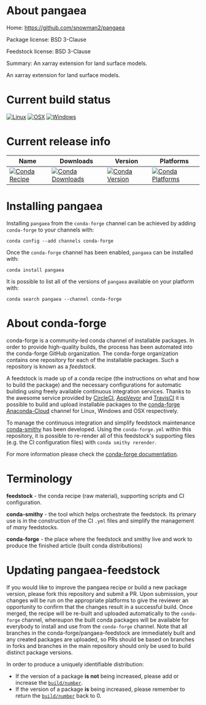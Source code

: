 About pangaea
=============

Home: https://github.com/snowman2/pangaea

Package license: BSD 3-Clause

Feedstock license: BSD 3-Clause

Summary: An xarray extension for land surface models.

An xarray extension for land surface models.


Current build status
====================

[![Linux](https://img.shields.io/circleci/project/github/conda-forge/pangaea-feedstock/master.svg?label=Linux)](https://circleci.com/gh/conda-forge/pangaea-feedstock)
[![OSX](https://img.shields.io/travis/conda-forge/pangaea-feedstock/master.svg?label=macOS)](https://travis-ci.org/conda-forge/pangaea-feedstock)
[![Windows](https://img.shields.io/appveyor/ci/conda-forge/pangaea-feedstock/master.svg?label=Windows)](https://ci.appveyor.com/project/conda-forge/pangaea-feedstock/branch/master)

Current release info
====================

| Name | Downloads | Version | Platforms |
| --- | --- | --- | --- |
| [![Conda Recipe](https://img.shields.io/badge/recipe-pangaea-green.svg)](https://anaconda.org/conda-forge/pangaea) | [![Conda Downloads](https://img.shields.io/conda/dn/conda-forge/pangaea.svg)](https://anaconda.org/conda-forge/pangaea) | [![Conda Version](https://img.shields.io/conda/vn/conda-forge/pangaea.svg)](https://anaconda.org/conda-forge/pangaea) | [![Conda Platforms](https://img.shields.io/conda/pn/conda-forge/pangaea.svg)](https://anaconda.org/conda-forge/pangaea) |

Installing pangaea
==================

Installing `pangaea` from the `conda-forge` channel can be achieved by adding `conda-forge` to your channels with:

```
conda config --add channels conda-forge
```

Once the `conda-forge` channel has been enabled, `pangaea` can be installed with:

```
conda install pangaea
```

It is possible to list all of the versions of `pangaea` available on your platform with:

```
conda search pangaea --channel conda-forge
```


About conda-forge
=================

conda-forge is a community-led conda channel of installable packages.
In order to provide high-quality builds, the process has been automated into the
conda-forge GitHub organization. The conda-forge organization contains one repository
for each of the installable packages. Such a repository is known as a *feedstock*.

A feedstock is made up of a conda recipe (the instructions on what and how to build
the package) and the necessary configurations for automatic building using freely
available continuous integration services. Thanks to the awesome service provided by
[CircleCI](https://circleci.com/), [AppVeyor](https://www.appveyor.com/)
and [TravisCI](https://travis-ci.org/) it is possible to build and upload installable
packages to the [conda-forge](https://anaconda.org/conda-forge)
[Anaconda-Cloud](https://anaconda.org/) channel for Linux, Windows and OSX respectively.

To manage the continuous integration and simplify feedstock maintenance
[conda-smithy](https://github.com/conda-forge/conda-smithy) has been developed.
Using the ``conda-forge.yml`` within this repository, it is possible to re-render all of
this feedstock's supporting files (e.g. the CI configuration files) with ``conda smithy rerender``.

For more information please check the [conda-forge documentation](https://conda-forge.org/docs/).

Terminology
===========

**feedstock** - the conda recipe (raw material), supporting scripts and CI configuration.

**conda-smithy** - the tool which helps orchestrate the feedstock.
                   Its primary use is in the construction of the CI ``.yml`` files
                   and simplify the management of *many* feedstocks.

**conda-forge** - the place where the feedstock and smithy live and work to
                  produce the finished article (built conda distributions)


Updating pangaea-feedstock
==========================

If you would like to improve the pangaea recipe or build a new
package version, please fork this repository and submit a PR. Upon submission,
your changes will be run on the appropriate platforms to give the reviewer an
opportunity to confirm that the changes result in a successful build. Once
merged, the recipe will be re-built and uploaded automatically to the
`conda-forge` channel, whereupon the built conda packages will be available for
everybody to install and use from the `conda-forge` channel.
Note that all branches in the conda-forge/pangaea-feedstock are
immediately built and any created packages are uploaded, so PRs should be based
on branches in forks and branches in the main repository should only be used to
build distinct package versions.

In order to produce a uniquely identifiable distribution:
 * If the version of a package **is not** being increased, please add or increase
   the [``build/number``](https://conda.io/docs/user-guide/tasks/build-packages/define-metadata.html#build-number-and-string).
 * If the version of a package **is** being increased, please remember to return
   the [``build/number``](https://conda.io/docs/user-guide/tasks/build-packages/define-metadata.html#build-number-and-string)
   back to 0.
